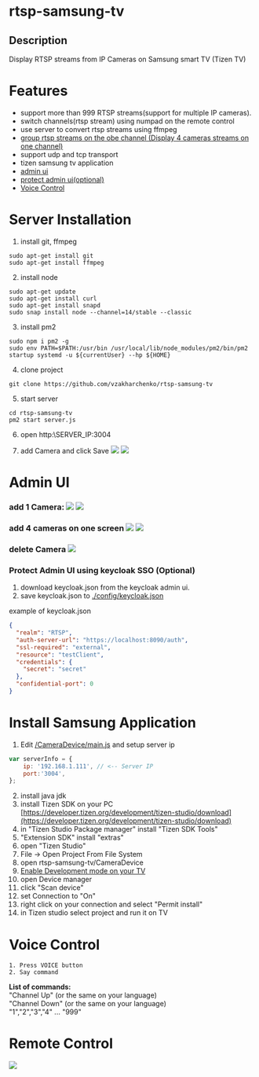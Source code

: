 # rtsp-samsung-tv

## Description
Display  RTSP streams from IP Cameras on Samsung smart TV (Tizen TV)

# Features
 - support more than 999 RTSP streams(support for multiple IP cameras).
 - switch channels(rtsp stream) using numpad on the remote control
 - use server to convert rtsp streams using ffmpeg
 - [group rtsp streams on the obe channel (Display 4 cameras streams on one channel)](#add-4-cameras-on-one-screen--)
 - support udp and tcp transport
 - tizen samsung tv application
 - [admin ui](#admin-ui)
 - [protect admin ui(optional)](#protect-admin-ui-using-keycloak-sso-optional)
 - [Voice Control](#voice-control)

# Server Installation
1. install git, ffmpeg
```
sudo apt-get install git
sudo apt-get install ffmpeg
```
2. install node
```
sudo apt-get update
sudo apt-get install curl
sudo apt-get install snapd
sudo snap install node --channel=14/stable --classic
```
3. install pm2
```
sudo npm i pm2 -g
sudo env PATH=$PATH:/usr/bin /usr/local/lib/node_modules/pm2/bin/pm2 startup systemd -u ${currentUser} --hp ${HOME}
```
4. clone project
```
git clone https://github.com/vzakharchenko/rtsp-samsung-tv
```

5. start server
```
cd rtsp-samsung-tv
pm2 start server.js
```
6. open http:\\SERVER_IP:3004

7. add  Camera and click Save ![](img/addnewCamera.png) ![](img/addedNewDevice.png)


# Admin UI

### add 1 Camera: ![](img/addnewCamera.png) ![](img/addedNewDevice.png)
### add 4 cameras on one screen ![](img/add4Cameras.png) ![](img/added4Cameras.png)
### delete Camera ![](img/deleteCamera.png)

### Protect Admin UI using keycloak SSO (Optional)
1. download keycloak.json from the keycloak admin ui.
2. save keycloak.json to [./config/keycloak.json](/config)

example of keycloak.json
```json
{
  "realm": "RTSP",
  "auth-server-url": "https://localhost:8090/auth",
  "ssl-required": "external",
  "resource": "testClient",
  "credentials": {
    "secret": "secret"
  },
  "confidential-port": 0
}
```

# Install Samsung Application

1. Edit [/CameraDevice/main.js](/CameraDevice/main.js) and setup server ip
```js
var serverInfo = {
    ip: '192.168.1.111', // <-- Server IP
    port:'3004',
};
```
2. install java jdk
3. install Tizen SDK on your PC [https://developer.tizen.org/development/tizen-studio/download](https://developer.tizen.org/development/tizen-studio/download)
4. in "Tizen Studio Package manager" install  "Tizen SDK Tools"
5. "Extension SDK" install "extras"
6. open "Tizen Studio"
7. File -> Open Project From File System
8. open rtsp-samsung-tv/CameraDevice
9. [Enable Development mode on your TV](https://developer.samsung.com/smarttv/develop/getting-started/using-sdk/tv-device.html)
10. open Device manager
11. click "Scan device"
12. set Connection to "On"
13. right click on your connection and select "Permit install"
14. in Tizen studio select project and run it on TV

# Voice Control
    1. Press VOICE button
    2. Say command
 **List of commands:**  
 "Channel Up" (or the same on your language)  
 "Channel Down" (or the same on your language)  
 "1","2","3","4" ... "999"  

# Remote Control

![](/img/RemoteControl.png)

